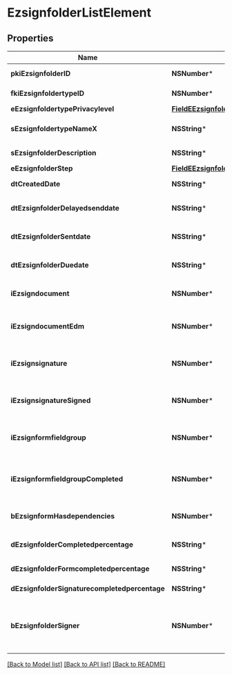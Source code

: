 # EzsignfolderListElement

## Properties
Name | Type | Description | Notes
------------ | ------------- | ------------- | -------------
**pkiEzsignfolderID** | **NSNumber*** | The unique ID of the Ezsignfolder | 
**fkiEzsignfoldertypeID** | **NSNumber*** | The unique ID of the Ezsignfoldertype. | 
**eEzsignfoldertypePrivacylevel** | [**FieldEEzsignfoldertypePrivacylevel***](FieldEEzsignfoldertypePrivacylevel.md) |  | 
**sEzsignfoldertypeNameX** | **NSString*** | The name of the Ezsignfoldertype in the language of the requester | 
**sEzsignfolderDescription** | **NSString*** | The description of the Ezsignfolder | 
**eEzsignfolderStep** | [**FieldEEzsignfolderStep***](FieldEEzsignfolderStep.md) |  | 
**dtCreatedDate** | **NSString*** | The date and time at which the object was created | 
**dtEzsignfolderDelayedsenddate** | **NSString*** | The date and time at which the Ezsignfolder will be sent in the future. | [optional] 
**dtEzsignfolderSentdate** | **NSString*** | The date and time at which the Ezsignfolder was sent the last time. | [optional] 
**dtEzsignfolderDuedate** | **NSString*** | The maximum date and time at which the Ezsignfolder can be signed. | [optional] 
**iEzsigndocument** | **NSNumber*** | The total number of Ezsigndocument in the folder | 
**iEzsigndocumentEdm** | **NSNumber*** | The total number of Ezsigndocument in the folder that were saved in the edm system | 
**iEzsignsignature** | **NSNumber*** | The total number of signature blocks in all Ezsigndocuments in the folder | 
**iEzsignsignatureSigned** | **NSNumber*** | The total number of already signed signature blocks in all Ezsigndocuments in the folder | 
**iEzsignformfieldgroup** | **NSNumber*** | The total number of Ezsignformfieldgroup in all Ezsigndocuments in the folder | 
**iEzsignformfieldgroupCompleted** | **NSNumber*** | The total number of completed Ezsignformfieldgroup in all Ezsigndocuments in the folder | 
**bEzsignformHasdependencies** | **NSNumber*** | Whether the Ezsignform/Ezsignsignatures has dependencies or not | [optional] 
**dEzsignfolderCompletedpercentage** | **NSString*** | Percentage of Ezsignform/Ezsignsignatures has completed | 
**dEzsignfolderFormcompletedpercentage** | **NSString*** | Percentage of Ezsignform has completed | 
**dEzsignfolderSignaturecompletedpercentage** | **NSString*** | Percentage of Ezsignsignatures has signed | 
**bEzsignfolderSigner** | **NSNumber*** | Whether the Ezsignfolder has an Ezsignsignatures that need to be signed or an Ezsignformfieldgroups that need to be filled by the current user | [optional] 

[[Back to Model list]](../README.md#documentation-for-models) [[Back to API list]](../README.md#documentation-for-api-endpoints) [[Back to README]](../README.md)


